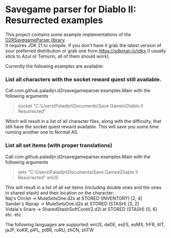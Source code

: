 # Savegame parser for Diablo II: Resurrected examples

This project contains some example implementations of the [D2RSavegameParser library](https://github.com/Paladijn/d2rsavegameparser).  
It requires JDK 21 to compile. If you don't have it grab the latest version of your preferred distribution or grab one from https://sdkman.io/jdks (I usually stick to Azul or Temurin, all of them should work).

Currently the following examples are available:
### List all characters with the socket reward quest still available.
Call com.github.paladijn.d2rsavegameparser.examples.Main with the following arguments
> socket "C:\Users\Paladijn\Documents\Save Games\Diablo II Resurrected"  

Which will result in a list of all character files, along with the difficulty, that still have the socket quest reward available. This will save you some time running another one to Normal A5.

### List all set items (with proper translations)
Call com.github.paladijn.d2rsavegameparser.examples.Main with the following arguments
> sets "C:\Users\Paladijn\Documents\Save Games\Diablo II Resurrected" enUS

This will result in a list of all set items (including double ones and the ones in shared stash) and their location on the character:  
Naj's Circlet -> MuleSetsOne.d2s at STORED (INVENTORY) [2, 4]  
Sander's Riprap -> MuleSetsOne.d2s at STORED (STASH) [3, 2]  
Vidala's Snare -> SharedStashSoftCoreV2.d2i at STORED (STASH) [0, 6]  
etc. etc.

The following languages are supported: enUS, deDE, esES, esMX, frFR, itIT, jaJP, koKR, plPL, ptBR, ruRU, zhCN, zhTW
